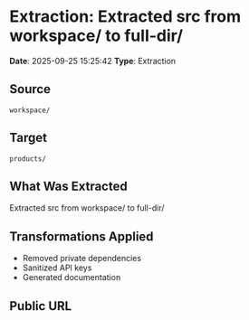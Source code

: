 # Extraction: Extracted src from workspace/ to full-dir/

**Date**: 2025-09-25 15:25:42
**Type**: Extraction

## Source
`workspace/`

## Target
`products/`

## What Was Extracted
Extracted src from workspace/ to full-dir/

## Transformations Applied
- Removed private dependencies
- Sanitized API keys
- Generated documentation

## Public URL

